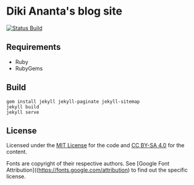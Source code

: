 # Diki Ananta's blog site

[![Status Build](https://img.shields.io/travis/com/dikiaap/blog.dikiaap.id/gh-pages.svg)](https://travis-ci.com/dikiaap/blog.dikiaap.id)

## Requirements

- Ruby
- RubyGems

## Build

```shell
gem install jekyll jekyll-paginate jekyll-sitemap
jekyll build
jekyll serve
```

## License

Licensed under the [MIT License](./LICENSE#L3) for the code and [CC BY-SA 4.0](./LICENSE#L27) for the content.

Fonts are copyright of their respective authors. See [Google Font Attribution]((https://fonts.google.com/attribution) to find out the specific license.
